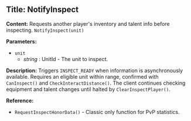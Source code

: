 ## Title: NotifyInspect

**Content:**
Requests another player's inventory and talent info before inspecting.
`NotifyInspect(unit)`

**Parameters:**
- `unit`
  - *string* : UnitId - The unit to inspect.

**Description:**
Triggers `INSPECT_READY` when information is asynchronously available.
Requires an eligible unit within range, confirmed with `CanInspect()` and `CheckInteractDistance()`.
The client continues checking equipment and talent changes until halted by `ClearInspectPlayer()`.

**Reference:**
- `RequestInspectHonorData()` - Classic only function for PvP statistics.